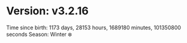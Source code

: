 # Version: v3.2.16
Time since birth: 1173 days, 28153 hours, 1689180 minutes, 101350800 seconds
Season: Winter ❄️
